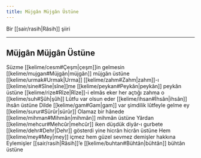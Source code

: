 ```yaml
---
title: Müjgân Müjgân Üstüne
---
```


Bir [[sair/rasih|Râsih]] şiiri

---

## Müjgân Müjgân Üstüne

Süzme [[kelime/cesm#Çeşm|çeşm]]in gelmesin [[kelime/mujgan#Müjgân|müjgân]] müjgân üstüne
[[kelime/urmak#Urmak|Urma]] [[kelime/zahm#Zahm|zahm]]-ı [[kelime/sine#Sîne|sîne]]me [[kelime/peykan#Peykân|peykân]] peykân üstüne
[[kelime/rize#Rîze|Rîze]]-i elmâs eker her açtığı zahma o [[kelime/suh#Şûh|şûh]]
Lûtfu var olsun eder [[kelime/ihsan#İhsân|ihsân]] ihsân üstüne
Dilde [[kelime/gam#Gam|gam]] var şimdilik lûtfeyle gelme ey [[kelime/surur#Sürûr|sürûr]]
Olamaz bir hânede [[kelime/mihman#Mihmân|mihmân]] mihmân üstüne
Yârdan [[kelime/mehcur#Mehcûr|mehcûr]] iken düşdük diyâr-ı gurbete
[[kelime/dehr#Dehr|Dehr]] gösterdi yine hicrân hicrân üstüne
Hem [[kelime/mey#Mey|mey]] içmez hem güzel sevmez demişler hakkına
Eylemişler [[sair/rasih|Râsih]]’e [[kelime/buhtan#Bühtân|bühtân]] bühtân üstüne